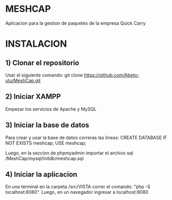 # MESHCAP
Aplicacion para la gestion de paquetes de la empresa Quick Carry

# INSTALACION

## 1) Clonar el repositorio
Usar el siguiente comando:
git clone https://github.com/Abeto-utu/MeshCap.git

## 2) Iniciar XAMPP
Empezar los servicios de Apache y MySQL

## 3) Iniciar la base de datos
Para crear y usar la base de datos correras las lineas: CREATE DATABASE IF NOT EXISTS meshcap; USE meshcap;

Luego, en la seccion de phpmyadmin importar el archivo sql /MeshCap/mysql/initdb/meshcap.sql

## 4) Iniciar la aplicacion
En una terminal en la carpeta /src/VISTA correr el comando: "php -S localhost:8080". Luego, en un navegador ingresar a localhost:8080
